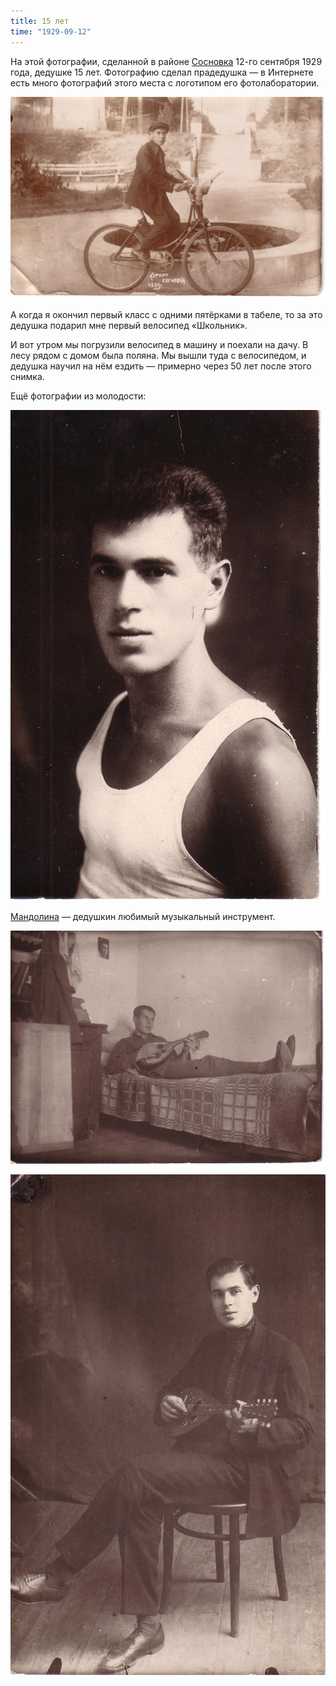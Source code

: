 ```yaml
---
title: 15 лет
time: "1929-09-12"
---
```

На этой фотографии, сделанной в районе
[Сосновка](https://uk.wikipedia.org/wiki/Соснівка_(Черкаси))
12-го сентября 1929 года, дедушке 15 лет.
Фотографию сделал прадедушка — в Интернете есть много фотографий
этого места с логотипом его фотолаборатории.

![15 years old](/files/judka/photo/ded/12-09-1929.jpg)

А когда я окончил первый класс с одними пятёрками в табеле,
то за это дедушка подарил мне первый велосипед «Школьник».
<!-- Когда я сказал одному двоечнику, что мне подарили велосипед за пятёрки,
он ответил, что ему тоже подарили велосипед, но за тройки — в награду за то,
что он исправил все двойки на тройки.  Было немного обидно. -->

И вот утром мы погрузили велосипед в машину и поехали на дачу.
В лесу рядом с домом была поляна.  Мы вышли туда с велосипедом,
и дедушка научил на нём ездить — примерно через 50 лет после этого снимка.

Ещё фотографии из молодости:

![](/files/judka/photo/ded/photo0003.jpg)

[Мандолина](https://ru.wikipedia.org/wiki/Мандолина) —
дедушкин любимый музыкальный инструмент.

![мандолина](/files/judka/photo/ded/photo0010.jpg)

![мандолина](/files/judka/photo/ded/photo0011.jpg)
